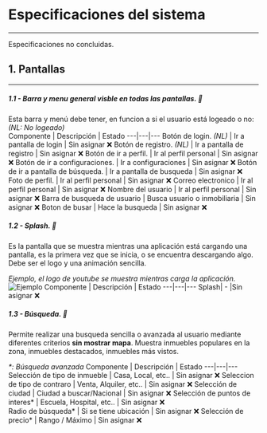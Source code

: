 # Especificaciones del sistema
---
Especificaciones no concluidas.
## 1. Pantallas
***
##### 1.1 - Barra y menu general visble en todas las pantallas. 🚧
Esta barra y menú debe tener, en funcion a si el usuario está logeado o no:  
_(*NL*: No logeado)_  
Componente | Descripción | Estado
---|---|---
Botón de login. _(NL)_ | Ir a pantalla de login | Sin asignar ❌ 
Botón de registro. _(NL)_ | Ir a pantalla de registro | Sin asignar ❌ 
Botón de ir a perfil. | Ir al perfil personal | Sin asignar ❌ 
Botón de ir a configuraciones. | Ir a configuraciones | Sin asignar ❌ 
Botón de ir a pantalla de búsqueda. | Ir a pantalla de busqueda | Sin asignar ❌ 
Foto de perfil. | Ir al perfil personal |  Sin asignar ❌ 
Correo electronico | Ir al perfil personal | Sin asignar ❌ 
Nombre del usuario | Ir al perfil personal | Sin asignar ❌ 
Barra de busqueda de usuario | Busca usuario o inmobiliaria | Sin asignar ❌ 
Boton de busar | Hace la busqueda | Sin asignar ❌ 

##### 1.2 - Splash. 🚧
Es la pantalla que se muestra mientras una aplicación está cargando una pantalla, es la primera vez que se inicia, o se encuentra descargando algo. Debe ser el logo y una animación sencilla.

_Ejemplo, el logo de youtube se muestra mientras carga la aplicación._
![Ejemplo](https://www.bignerdranch.com/assets/img/blog/2015/08/youtube_splash.gif)
Componente | Descripción | Estado
---|---|---
Splash| - |Sin asignar ❌ 
##### 1.3 - Búsqueda. 🚧
Permite realizar una busqueda sencilla o avanzada al usuario mediante diferentes criterios **sin mostrar mapa**. Muestra inmuebles populares en la zona, inmuebles destacados, inmuebles más vistos.

_*: Búsqueda avanzada_
Componente | Descripción | Estado
---|---|---
Selección de tipo de inmueble | Casa, Local, etc.. | Sin asignar ❌ 
Seleccion de tipo de contraro | Venta, Alquiler, etc.. | Sin asignar ❌ 
Selección de ciudad | Ciudad a buscar/Nacional | Sin asignar ❌ 
Selección de puntos de interes* | Escuela, Hospital, etc.. | Sin asignar ❌  
Radio de búsqueda* | Si se tiene ubicación | Sin asignar ❌ 
Selección de precio* | Rango / Máximo | Sin asignar ❌ 
